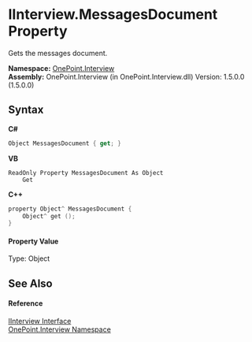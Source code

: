 # IInterview.MessagesDocument Property 
 

Gets the messages document.

**Namespace:**&nbsp;<a href="N_OnePoint_Interview">OnePoint.Interview</a><br />**Assembly:**&nbsp;OnePoint.Interview (in OnePoint.Interview.dll) Version: 1.5.0.0 (1.5.0.0)

## Syntax

**C#**<br />
``` C#
Object MessagesDocument { get; }
```

**VB**<br />
``` VB
ReadOnly Property MessagesDocument As Object
	Get
```

**C++**<br />
``` C++
property Object^ MessagesDocument {
	Object^ get ();
}
```


#### Property Value
Type: Object

## See Also


#### Reference
<a href="T_OnePoint_Interview_IInterview">IInterview Interface</a><br /><a href="N_OnePoint_Interview">OnePoint.Interview Namespace</a><br />